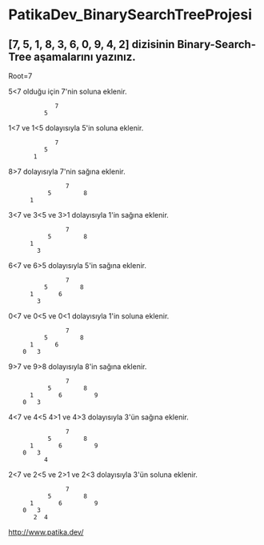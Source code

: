 # PatikaDev_BinarySearchTreeProjesi

## [7, 5, 1, 8, 3, 6, 0, 9, 4, 2] dizisinin Binary-Search-Tree aşamalarını yazınız.

Root=7

5<7 olduğu için 7'nin soluna eklenir.
             
                 7
              5
            
1<7 ve 1<5 dolayısıyla 5'in soluna eklenir.

             
                 7
              5
           1 

8>7 dolayısıyla 7'nin sağına eklenir.

                    7
               5         8
          1        
            

3<7 ve 3<5 ve 3>1 dolayısıyla 1'in sağına eklenir.

                    7
               5         8
          1        
            3

6<7 ve 6>5 dolayısıyla 5'in sağına eklenir.

                    7
              5         8
          1       6
            3

0<7 ve 0<5 ve 0<1 dolayısıyla 1'in soluna eklenir.

                    7
              5         8
          1      6
        0   3

9>7 ve 9>8 dolayısıyla 8'in sağına eklenir.

                    7
               5         8
          1       6         9
        0   3

4<7 ve 4<5 4>1 ve 4>3 dolayısıyla 3'ün sağına eklenir.

                    7
               5         8
          1       6         9
        0   3
              4

2<7 ve 2<5 ve 2>1 ve 2<3 dolayısıyla 3'ün soluna eklenir.

                    7
               5         8
          1       6         9
        0   3
           2  4


http://www.patika.dev/
